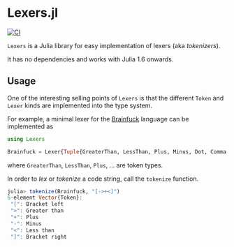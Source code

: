 # Lexers.jl

[![CI](https://github.com/bsc-quantic/Lexers.jl/actions/workflows/CI.yml/badge.svg)](https://github.com/bsc-quantic/Lexers.jl/actions/workflows/CI.yml)

`Lexers` is a Julia library for easy implementation of lexers (aka _tokenizers_).

It has no dependencies and works with Julia 1.6 onwards.

## Usage

One of the interesting selling points of `Lexers` is that the different `Token` and `Lexer` kinds are implemented into the type system.

For example, a minimal lexer for the [Brainfuck](https://esolangs.org/wiki/Brainfuck) language can be implemented as
```julia
using Lexers

Brainfuck = Lexer{Tuple{GreaterThan, LessThan, Plus, Minus, Dot, Comma, BracketsLeft, BracketsRight}}
```

where `GreaterThan`, `LessThan`, `Plus`, ... are token types.

In order to _lex_ or _tokenize_ a code string, call the `tokenize` function.
```julia
julia> tokenize(Brainfuck, "[->+<]")
6-element Vector{Token}:
 "[": Bracket left
 ">": Greater than
 "+": Plus
 "-": Minus
 "<": Less than
 "]": Bracket right
```
